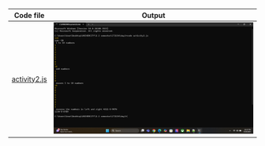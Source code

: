 |Code file|Output|
|---------|------|
|[activity2.js](./codes/activity2.js)|![day1_image](./outputs/IT1234_day1.png)
